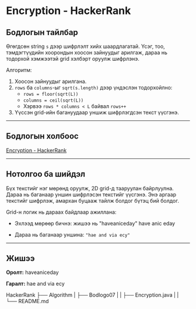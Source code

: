 # Encryption - HackerRank

## Бодлогын тайлбар

Өгөгдсөн string `s` дээр шифрлэлт хийх шаардлагатай. Үсэг, тоо, тэмдэгтүүдийн хоорондын хоосон зайнуудыг арилгаж, дараа нь тодорхой хэмжээтэй grid хэлбэрт оруулж шифрлэнэ.

Алгоритм:
1. Хоосон зайнуудыг арилгана.
2. `rows` ба `columns`-ыг `sqrt(s.length)` дээр үндэслэн тодорхойлно:
   - `rows = floor(sqrt(L))`
   - `columns = ceil(sqrt(L))`
   - Хэрвээ `rows * columns < L` байвал `rows++`
3. Үүссэн grid-ийн багануудаар уншиж шифрлэгдсэн текст үүсгэнэ.

---

## Бодлогын холбоос

[Encryption - HackerRank](https://www.hackerrank.com/challenges/encryption/problem?isFullScreen=true)

---

## Нотолгоо ба шийдэл

Бүх текстийг нэг мөрөнд оруулж, 2D grid-д тааруулан байрлуулна. Дараа нь баганаар уншин шифрлэсэн текстийг үүсгэнэ. Энэ аргаар текстийг шифрлэж, амархан буцааж тайлж болдог бүтэц бий болдог.

Grid-н логик нь дараах байдлаар ажиллана:
- Эхлээд мөрөөр бичнэ: жишээ нь "haveaniceday"
have
anic
eday


- Дараа нь баганаар уншина: `"hae and via ecy"`

---

## Жишээ

**Оролт:**
haveaniceday


**Гаралт:**
hae and via ecy

HackerRank
    ├── Algorithm
    |   ├── Bodlogo07
    |   |   ├── Encryption.java
    |   |   └── README.md